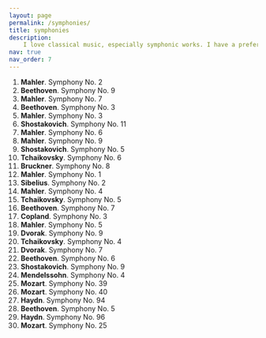 ```yaml
---
layout: page
permalink: /symphonies/
title: symphonies
description: 
    I love classical music, especially symphonic works. I have a preference towards works composed in the late-classical or romantic eras, but really I enjoy anything! Here, I provide a loose ranking of symphonies of which I have a good familiarity with. Please feel to email me any symphonies you recommend!
nav: true
nav_order: 7 
---
```


1. **Mahler**. Symphony No. 2  
1. **Beethoven**. Symphony No. 9  
1. **Mahler**. Symphony No. 7  
1. **Beethoven**. Symphony No. 3  
1. **Mahler**. Symphony No. 3
1. **Shostakovich**. Symphony No. 11
1. **Mahler**. Symphony No. 6  
1. **Mahler**. Symphony No. 9
1. **Shostakovich**. Symphony No. 5  
1. **Tchaikovsky**. Symphony No. 6  
1. **Bruckner**. Symphony No. 8  
1. **Mahler**. Symphony No. 1  
1. **Sibelius**. Symphony No. 2  
1. **Mahler**. Symphony No. 4  
1. **Tchaikovsky**. Symphony No. 5  
1. **Beethoven**. Symphony No. 7
1. **Copland**. Symphony No. 3
1. **Mahler**. Symphony No. 5  
1. **Dvorak**. Symphony No. 9  
1. **Tchaikovsky**. Symphony No. 4  
1. **Dvorak**. Symphony No. 7  
1. **Beethoven**. Symphony No. 6
1. **Shostakovich**. Symphony No. 9
1. **Mendelssohn**. Symphony No. 4  
1. **Mozart**. Symphony No. 39
1. **Mozart**. Symphony No. 40
1. **Haydn**. Symphony No. 94 
1. **Beethoven**. Symphony No. 5
1. **Haydn**. Symphony No. 96
1. **Mozart**. Symphony No. 25